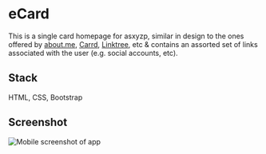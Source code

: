 # eCard

This is a single card homepage for asxyzp, similar in design to the ones offered by [about.me](about.me), [Carrd](carrd.co), [Linktree](linktr.ee), etc & contains an assorted set of links associated with the user (e.g. social accounts, etc).

## Stack

HTML, CSS, Bootstrap

## Screenshot
![Mobile screenshot of app](https://i.ibb.co/xCY8BJG/1671504866503.jpg)